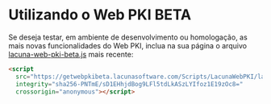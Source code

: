 # Utilizando o Web PKI BETA

Se deseja testar, em ambiente de desenvolvimento ou homologação, as mais novas funcionalidades do Web PKI, inclua na sua página o arquivo [lacuna-web-pki-beta.js](https://getwebpkibeta.lacunasoftware.com/Scripts/LacunaWebPKI/lacuna-web-pki-beta-2.12.2.min.js) mais recente:
```html
<script
  src="https://getwebpkibeta.lacunasoftware.com/Scripts/LacunaWebPKI/lacuna-web-pki-beta-2.12.2.min.js"
  integrity="sha256-PNTmE/sD1EHhjdBog9LFl5tdLkASzLYIfoz1E19zOc8="
  crossorigin="anonymous"></script>
```